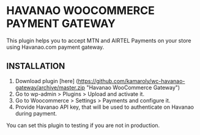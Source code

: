 # HAVANAO WOOCOMMERCE PAYMENT GATEWAY
This plugin helps you to accept MTN and AIRTEL Payments on your store using Havanao.com payment gateway.

## INSTALLATION 
1) Download plugin [here] (https://github.com/kamaroly/wc-havanao-gateway/archive/master.zip "Havanao WooCommerce Gateway")
2) Go to wp-admin > Plugins > Upload and activate it.
3) Go to Woocommerce > Settings > Payments and configure it.
4) Provide Havanao API key, that will be used to authenticate on Havanao during payment.

You can set this plugin to testing if you are not in production.